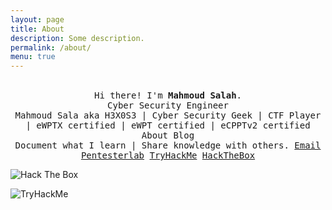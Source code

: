 ```yaml
---
layout: page
title: About
description: Some description.
permalink: /about/
menu: true
---
```


<p align="center">
  <br>
  <samp>
    Hi there! I'm <b><a rel="nofollow noopener noreferrer" target="_blank" >Mahmoud Salah</a></b>.
    <br>Cyber Security Engineer<br>
    <a >Mahmoud Sala aka H3X0S3 </a> <a> | </a> <a> Cyber Security Geek </a> <a> | </a> <a> CTF Player </a> <a> | </a> <a> eWPTX certified </a> <a> | </a> <a> eWPT certified</a> <a> | </a> <a> eCPPTv2 certified</a>
    <br>About Blog<br>
    <a>Document what I learn</a>
    <a> | </a>
    <a>Share knowledge with others.</a>
    <a href="mailto:H3X0S3@protonmail.com">Email</a>
    <a href="https://pentesterlab.com/profile/H3X0S3">Pentesterlab</a>
    <a href="https://tryhackme.com/p/H3X0S3">TryHackMe</a>
    <a href="https://app.hackthebox.com/profile/203307"> HackTheBox</a>


</samp>

</p>
<p>
 <img src="http://www.hackthebox.eu/badge/image/203307" alt="Hack The Box"> 
</p>
<p>
 <img src="https://tryhackme-badges.s3.amazonaws.com/H3X0S3.png" alt="TryHackMe">
</p>

